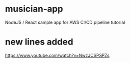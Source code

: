 # musician-app
NodeJS / React sample app for AWS CI/CD pipeline tutorial


# new lines added
https://www.youtube.com/watch?v=NwzJCSPSPZs
